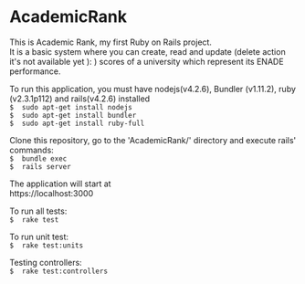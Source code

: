 # AcademicRank
This is Academic Rank, my first Ruby on Rails project.<br/>
It is a basic system where you can create, read and update (delete action it's not available yet ): ) scores of a university which represent its ENADE performance. <br/>

To run this application, you must have nodejs(v4.2.6), Bundler (v1.11.2), ruby (v2.3.1p112) and rails(v4.2.6) installed<br/>
`$	sudo apt-get install nodejs`<br/>
`$	sudo apt-get install bundler`<br/>
`$	sudo apt-get install ruby-full`<br/>


Clone this repository, go to the 'AcademicRank/' directory and execute rails' commands:<br/>
`$	bundle exec`<br/>
`$	rails server`<br/>

The application will start at <br/>
https://localhost:3000


To run all tests:<br/>
`$	rake test`

To run unit test:<br/>
`$	rake test:units`

Testing controllers:<br/>
`$	rake test:controllers`